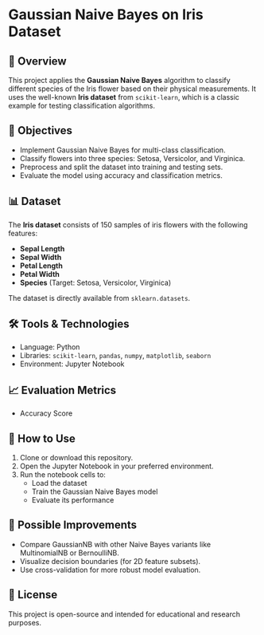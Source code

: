 # Gaussian Naive Bayes on Iris Dataset

## 🌸 Overview

This project applies the **Gaussian Naive Bayes** algorithm to classify different species of the Iris flower based on their physical measurements. It uses the well-known **Iris dataset** from `scikit-learn`, which is a classic example for testing classification algorithms.

## 🎯 Objectives

- Implement Gaussian Naive Bayes for multi-class classification.
- Classify flowers into three species: Setosa, Versicolor, and Virginica.
- Preprocess and split the dataset into training and testing sets.
- Evaluate the model using accuracy and classification metrics.

## 📊 Dataset

The **Iris dataset** consists of 150 samples of iris flowers with the following features:

- **Sepal Length**
- **Sepal Width**
- **Petal Length**
- **Petal Width**
- **Species** (Target: Setosa, Versicolor, Virginica)

The dataset is directly available from `sklearn.datasets`.

## 🛠️ Tools & Technologies

- Language: Python
- Libraries: `scikit-learn`, `pandas`, `numpy`, `matplotlib`, `seaborn`
- Environment: Jupyter Notebook

## 📈 Evaluation Metrics

- Accuracy Score

## 🚀 How to Use

1. Clone or download this repository.
2. Open the Jupyter Notebook in your preferred environment.
3. Run the notebook cells to:
   - Load the dataset
   - Train the Gaussian Naive Bayes model
   - Evaluate its performance

## 📌 Possible Improvements

- Compare GaussianNB with other Naive Bayes variants like MultinomialNB or BernoulliNB.
- Visualize decision boundaries (for 2D feature subsets).
- Use cross-validation for more robust model evaluation.

## 📄 License

This project is open-source and intended for educational and research purposes.
